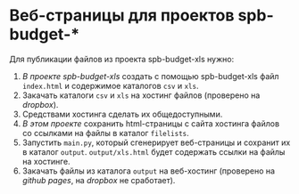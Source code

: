 Веб-страницы для проектов spb-budget-*
======================================

Для публикации файлов из проекта spb-budget-xls нужно:

1. *В проекте spb-budget-xls* создать с помощью spb-budget-xls файл `index.html` и содержимое каталогов `csv` и `xls`.
2. Закачать каталоги `csv` и `xls` на хостинг файлов (проверено на *dropbox*).
3. Средствами хостинга сделать их общедоступными.
4. *В этом проекте* сохранить html-страницы с сайта хостинга файлов со ссылками на файлы в каталог `filelists`.
5. Запустить `main.py`, который сгенерирует веб-страницы и сохранит их в каталог `output`. `output/xls.html` будет содержать ссылки на файлы на хостинге.
6. Закачать файлы из каталога `output` на веб-хостинг (проверено на *github pages*, на *dropbox* не сработает).
